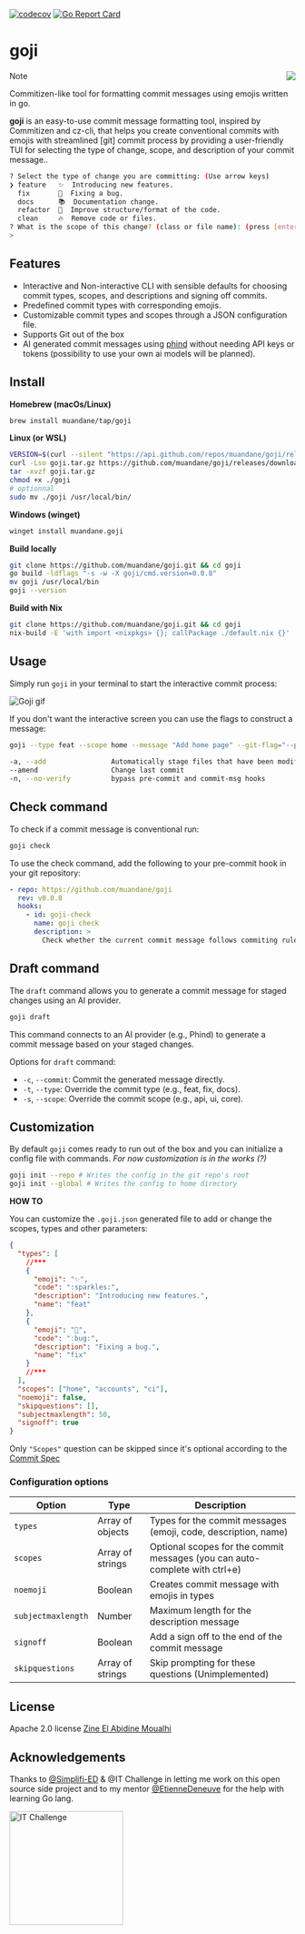 [![codecov](https://codecov.io/gh/muandane/goji/branch/main/graph/badge.svg?token=0PYU31AH2S)](https://codecov.io/gh/muandane/goji) [![Go Report Card](https://goreportcard.com/badge/github.com/muandane/goji)](https://goreportcard.com/report/github.com/muandane/goji)

# goji

<img align="right" src="public/go-gopher.gif">

> [!NOTE]
> Commitizen-like tool for formatting commit messages using emojis written in go.

**goji** is an easy-to-use commit message formatting tool, inspired by Commitizen and cz-cli,
that helps you create conventional commits with emojis with streamlined [git] commit process by providing a user-friendly TUI
for selecting the type of change, scope, and description of your commit message..

```sh
? Select the type of change you are committing: (Use arrow keys)
❯ feature   ✨  Introducing new features.
  fix       🐛  Fixing a bug.
  docs      📚  Documentation change.
  refactor  🎨  Improve structure/format of the code.
  clean     🔥  Remove code or files.
? What is the scope of this change? (class or file name): (press [enter] to skip)
>
```

## Features

- Interactive and Non-interactive CLI with sensible defaults for choosing commit types, scopes, and descriptions and signing off commits.
- Predefined commit types with corresponding emojis.
- Customizable commit types and scopes through a JSON configuration file.
- Supports Git out of the box
- AI generated commit messages using [phind](https://phind.com) without needing API keys or tokens (possibility to use your own ai models will be planned).

## Install

**Homebrew (macOs/Linux)**

```sh
brew install muandane/tap/goji
```

**Linux (or WSL)**

```sh
VERSION=$(curl --silent "https://api.github.com/repos/muandane/goji/releases/latest" | jq .tag_name -r)
curl -Lso goji.tar.gz https://github.com/muandane/goji/releases/download/$VERSION/goji_${VERSION}_Linux_x86_64.tar.gz
tar -xvzf goji.tar.gz
chmod +x ./goji
# optionnal
sudo mv ./goji /usr/local/bin/
```

**Windows (winget)**

```sh
winget install muandane.goji
```

**Build locally**

```sh
git clone https://github.com/muandane/goji.git && cd goji
go build -ldflags "-s -w -X goji/cmd.version=0.0.8"
mv goji /usr/local/bin
goji --version
```

**Build with Nix**

```sh
git clone https://github.com/muandane/goji.git && cd goji
nix-build -E 'with import <nixpkgs> {}; callPackage ./default.nix {}'
```

## Usage

Simply run `goji` in your terminal to start the interactive commit process:

![Goji gif](public/goji-demo.gif)

If you don't want the interactive screen you can use the flags to construct a message:

```sh
goji --type feat --scope home --message "Add home page" --git-flag="--porcelain" --git-flag="--branch"  --signoff --no-verify --add 
 
-a, --add                Automatically stage files that have been modified and deleted
--amend                  Change last commit
-n, --no-verify          bypass pre-commit and commit-msg hooks
```

## Check command

To check if a commit message is conventional run:

```sh
goji check
```

To use the check command, add the following to your pre-commit hook in your git repository:

```yaml
- repo: https://github.com/muandane/goji
  rev: v0.0.8
  hooks:
    - id: goji-check
      name: goji check
      description: >
        Check whether the current commit message follows commiting rules. Allow empty commit messages by default, because they typically indicate to Git that the commit should be aborted.
```

## Draft command

The `draft` command allows you to generate a commit message for staged changes using an AI provider.

```sh
goji draft
```

This command connects to an AI provider (e.g., Phind) to generate a commit message based on your staged changes.

Options for `draft` command:

- `-c`, `--commit`: Commit the generated message directly.
- `-t`, `--type`: Override the commit type (e.g., feat, fix, docs).
- `-s`, `--scope`: Override the commit scope (e.g., api, ui, core).

## Customization

By default `goji` comes ready to run out of the box and you can initialize a config file with commands. _For now customization is in the works (?)_

```sh
goji init --repo # Writes the config in the git repo's root
goji init --global # Writes the config to home directory
```

**HOW TO**

You can customize the `.goji.json` generated file to add or change the scopes, types and other parameters:

```json
{
  "types": [
    //***
    {
      "emoji": "✨",
      "code": ":sparkles:",
      "description": "Introducing new features.",
      "name": "feat"
    },
    {
      "emoji": "🐛",
      "code": ":bug:",
      "description": "Fixing a bug.",
      "name": "fix"
    }
    //***
  ],
  "scopes": ["home", "accounts", "ci"],
  "noemoji": false,
  "skipquestions": [],
  "subjectmaxlength": 50,
  "signoff": true
}
```

Only `"Scopes"` question can be skipped since it's optional according to the [Commit Spec](https://www.conventionalcommits.org/en/v1.0.0/)

### Configuration options

| Option             | Type             | Description                                                                 |
| ------------------ | ---------------- | --------------------------------------------------------------------------- |
| `types`            | Array of objects | Types for the commit messages (emoji, code, description, name)              |
| `scopes`           | Array of strings | Optional scopes for the commit messages (you can auto-complete with ctrl+e) |
| `noemoji`          | Boolean          | Creates commit message with emojis in types                                 |
| `subjectmaxlength` | Number           | Maximum length for the description message                                  |
| `signoff`          | Boolean          | Add a sign off to the end of the commit message                             |
| `skipquestions`    | Array of strings | Skip prompting for these questions (Unimplemented)                          |

## License

Apache 2.0 license [Zine El Abidine Moualhi](https://www.linkedin.com/in/zinemoualhi/)

## Acknowledgements

Thanks to [@Simplifi-ED](https://www.simplified.fr) & @IT Challenge in letting me work on this open source side project and to my mentor [@EtienneDeneuve](https://github.com/EtienneDeneuve) for the help with learning Go lang.

<img align="center" src="public/logo.svg"  alt="IT Challenge" width="200"/>
